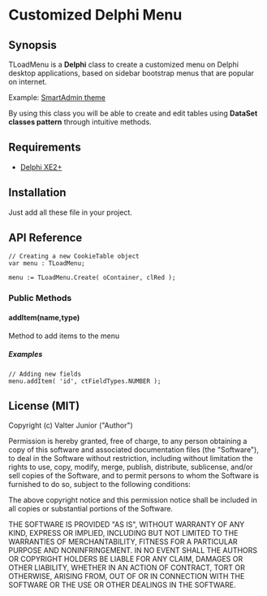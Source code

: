 # Customized Delphi Menu

## Synopsis
TLoadMenu is a **Delphi** class to create a customized menu on Delphi desktop applications, based on sidebar bootstrap menus that are popular on internet.

Example: [SmartAdmin theme](http://192.241.236.31/themes/preview/smartadmin/1.8.x/ajax/index.html#ajax/dashboard.html)

By using this class you will be able to create and edit tables using **DataSet classes pattern** through intuitive methods.

## Requirements

* [Delphi XE2+](https://www.embarcadero.com/products/delphi)

## Installation

Just add all these file in your project.

## API Reference

```delphi
// Creating a new CookieTable object
var menu : TLoadMenu;

menu := TLoadMenu.Create( oContainer, clRed );
```
### Public Methods

#### addItem(name,type)

Method to add items to the menu

##### Examples

```delphi
// Adding new fields
menu.addItem( 'id', ctFieldTypes.NUMBER );
```

## License (MIT)

Copyright (c) Valter Junior ("Author")

Permission is hereby granted, free of charge, to any person obtaining a copy of this software and associated documentation files (the "Software"), to deal in the Software without restriction, including without limitation the rights to use, copy, modify, merge, publish, distribute, sublicense, and/or sell copies of the Software, and to permit persons to whom the Software is furnished to do so, subject to the following conditions:

The above copyright notice and this permission notice shall be included in all copies or substantial portions of the Software.

THE SOFTWARE IS PROVIDED "AS IS", WITHOUT WARRANTY OF ANY KIND, EXPRESS OR IMPLIED, INCLUDING BUT NOT LIMITED TO THE WARRANTIES OF MERCHANTABILITY, FITNESS FOR A PARTICULAR PURPOSE AND NONINFRINGEMENT. IN NO EVENT SHALL THE AUTHORS OR COPYRIGHT HOLDERS BE LIABLE FOR ANY CLAIM, DAMAGES OR OTHER LIABILITY, WHETHER IN AN ACTION OF CONTRACT, TORT OR OTHERWISE, ARISING FROM, OUT OF OR IN CONNECTION WITH THE SOFTWARE OR THE USE OR OTHER DEALINGS IN THE SOFTWARE.
